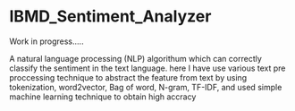 # IBMD_Sentiment_Analyzer
Work in progress.....

A natural language processing (NLP) algorithum which can correctly classify the sentiment in the text language. here I have use various text pre proccessing technique to abstract the feature from text by using tokenization, word2vector, Bag of word, N-gram, TF-IDF, and used simple machine learning technique to obtain high accracy
